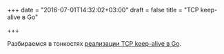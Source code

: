 +++
date = "2016-07-01T14:32:02+03:00"
draft = false
title = "TCP keep-alive в Go"

+++

<p>Разбираемся в тонкостях <a href="http://nanxiao.me/en/a-brief-intro-of-tcp-keep-alive-in-gos-http-implementation/">реализации&nbsp;TCP keep-alive в Go</a>.</p>

